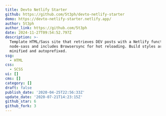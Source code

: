 ```yaml
---
title: Devto Netlify Starter
github: https://github.com/5t3ph/devto-netlify-starter
demo: https://devto-netlify-starter.netlify.app/
author: 5t3ph
author_link: https://github.com/5t3ph
date: 2024-11-27T09:54:52.797Z
description: >-
  Template HTML/Sass site that retrieves DEV posts with a Netlify function. Uses
  node-sass and includes Browsersync for hot reloading. Build styles are
  minified and autoprefixed.
ssg:
  - HTML
css:
  - SCSS
ui: []
cms: []
category: []
draft: false
publish_date: '2020-04-25T22:56:33Z'
update_date: '2020-07-21T14:23:15Z'
github_star: 6
github_fork: 3
---
```

